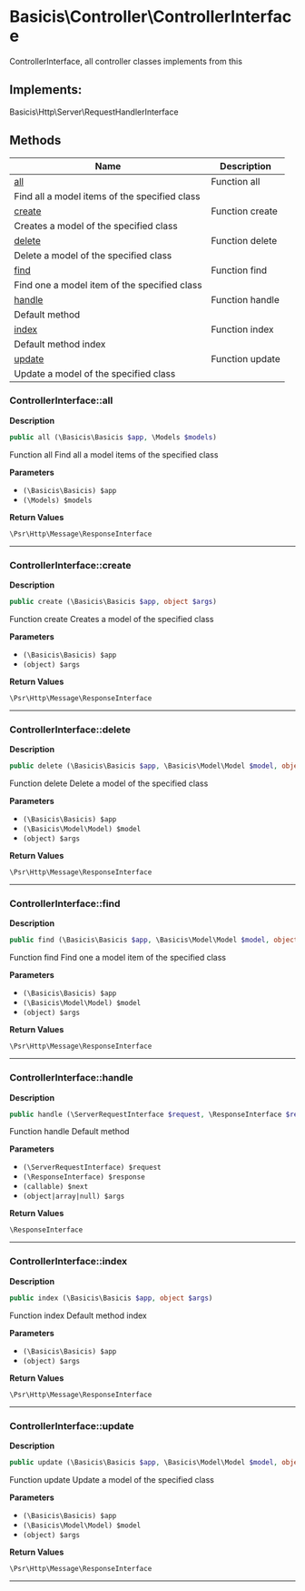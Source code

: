 # Basicis\Controller\ControllerInterface  

ControllerInterface, all controller classes implements from this

## Implements:
Basicis\Http\Server\RequestHandlerInterface



## Methods

| Name | Description |
|------|-------------|
|[all](#controllerinterfaceall)|Function all
Find all a model items of the specified class|
|[create](#controllerinterfacecreate)|Function create
Creates a model of the specified class|
|[delete](#controllerinterfacedelete)|Function delete
Delete a model of the specified class|
|[find](#controllerinterfacefind)|Function find
Find one a model item of the specified class|
|[handle](#controllerinterfacehandle)|Function handle
Default method|
|[index](#controllerinterfaceindex)|Function index
Default method index|
|[update](#controllerinterfaceupdate)|Function update
Update a model of the specified class|




### ControllerInterface::all  

**Description**

```php
public all (\Basicis\Basicis $app, \Models $models)
```

Function all
Find all a model items of the specified class 

 

**Parameters**

* `(\Basicis\Basicis) $app`
* `(\Models) $models`

**Return Values**

`\Psr\Http\Message\ResponseInterface`




<hr />


### ControllerInterface::create  

**Description**

```php
public create (\Basicis\Basicis $app, object $args)
```

Function create
Creates a model of the specified class 

 

**Parameters**

* `(\Basicis\Basicis) $app`
* `(object) $args`

**Return Values**

`\Psr\Http\Message\ResponseInterface`




<hr />


### ControllerInterface::delete  

**Description**

```php
public delete (\Basicis\Basicis $app, \Basicis\Model\Model $model, object $args)
```

Function delete
Delete a model of the specified class 

 

**Parameters**

* `(\Basicis\Basicis) $app`
* `(\Basicis\Model\Model) $model`
* `(object) $args`

**Return Values**

`\Psr\Http\Message\ResponseInterface`




<hr />


### ControllerInterface::find  

**Description**

```php
public find (\Basicis\Basicis $app, \Basicis\Model\Model $model, object $args)
```

Function find
Find one a model item of the specified class 

 

**Parameters**

* `(\Basicis\Basicis) $app`
* `(\Basicis\Model\Model) $model`
* `(object) $args`

**Return Values**

`\Psr\Http\Message\ResponseInterface`




<hr />


### ControllerInterface::handle  

**Description**

```php
public handle (\ServerRequestInterface $request, \ResponseInterface $response, callable $next, object|array|null $args)
```

Function handle
Default method 

 

**Parameters**

* `(\ServerRequestInterface) $request`
* `(\ResponseInterface) $response`
* `(callable) $next`
* `(object|array|null) $args`

**Return Values**

`\ResponseInterface`




<hr />


### ControllerInterface::index  

**Description**

```php
public index (\Basicis\Basicis $app, object $args)
```

Function index
Default method index 

 

**Parameters**

* `(\Basicis\Basicis) $app`
* `(object) $args`

**Return Values**

`\Psr\Http\Message\ResponseInterface`




<hr />


### ControllerInterface::update  

**Description**

```php
public update (\Basicis\Basicis $app, \Basicis\Model\Model $model, object $args)
```

Function update
Update a model of the specified class 

 

**Parameters**

* `(\Basicis\Basicis) $app`
* `(\Basicis\Model\Model) $model`
* `(object) $args`

**Return Values**

`\Psr\Http\Message\ResponseInterface`




<hr />

